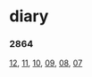 # diary
### 2864
[12](2864/12.md), [11](2864/11.md), [10](2864/10.md), [09](2864/09.md), [08](2864/08.md), [07](2864/07.md)
